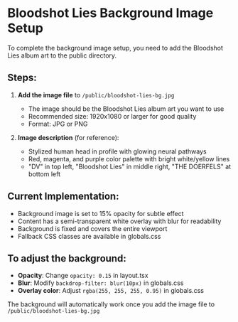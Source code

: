 # Bloodshot Lies Background Image Setup

To complete the background image setup, you need to add the Bloodshot Lies album art to the public directory.

## Steps:

1. **Add the image file** to `/public/bloodshot-lies-bg.jpg`
   - The image should be the Bloodshot Lies album art you want to use
   - Recommended size: 1920x1080 or larger for good quality
   - Format: JPG or PNG

2. **Image description** (for reference):
   - Stylized human head in profile with glowing neural pathways
   - Red, magenta, and purple color palette with bright white/yellow lines
   - "DV" in top left, "Bloodshot Lies" in middle right, "THE DOERFELS" at bottom left

## Current Implementation:

- Background image is set to 15% opacity for subtle effect
- Content has a semi-transparent white overlay with blur for readability
- Background is fixed and covers the entire viewport
- Fallback CSS classes are available in globals.css

## To adjust the background:

- **Opacity**: Change `opacity: 0.15` in layout.tsx
- **Blur**: Modify `backdrop-filter: blur(10px)` in globals.css
- **Overlay color**: Adjust `rgba(255, 255, 255, 0.95)` in globals.css

The background will automatically work once you add the image file to `/public/bloodshot-lies-bg.jpg` 